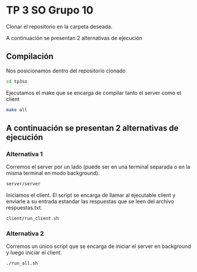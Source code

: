 # TP 3 SO Grupo 10

Clonar el repositorio en la carpeta deseada.

A continuación se presentan 2 alternativas de ejecución

## Compilación

Nos posicionamos dentro del repositorio clonado
```bash
cd tp3so
```
Ejecutamos el make que se encarga de compilar tanto el server como el client
```bash
make all
```
## A continuación se presentan 2 alternativas de ejecución

### Alternativa 1

Corremos el server por un lado (puede ser en una terminal separada o en la misma terminal en modo background).
```bash
server/server
```

Iniciamos el client. El script se encarga de llamar al ejecutable client y enviarle a su entrada estandar las respuestas que se leen del archivo respuestas.txt.

```bash
client/run_client.sh
```



### Alternativa 2

Corremos un único script que se encarga de iniciar el server en background y luego iniciar el client.
```bash
./run_all.sh
```
